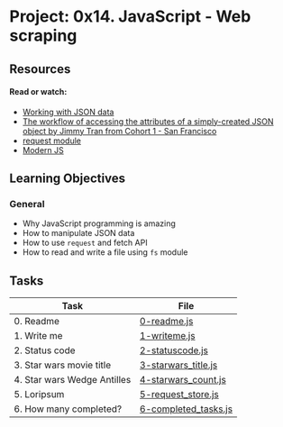 # Project: 0x14. JavaScript - Web scraping

## Resources

#### Read or watch:

* [Working with JSON data](https://intranet.alxswe.com/rltoken/ONv-sSv-FA87Mc5rMZmO6A)
* [The workflow of accessing the attributes of a simply-created JSON object by Jimmy Tran from Cohort 1 - San Francisco](https://intranet.alxswe.com/rltoken/zm0h7FqpQCZZpPZqxxwLxA)
* [request module](https://intranet.alxswe.com/rltoken/goymbxGy-cTc5ZdKBTUcTQ)
* [Modern JS](https://intranet.alxswe.com/rltoken/j2PStAUtVPdXKwrrFxpt0g)
## Learning Objectives

### General

* Why JavaScript programming is amazing
* How to manipulate JSON data
* How to use <code>request</code> and fetch API
* How to read and write a file using <code>fs</code> module
## Tasks

| Task | File |
| ---- | ---- |
| 0. Readme | [0-readme.js](./0-readme.js) |
| 1. Write me | [1-writeme.js](./1-writeme.js) |
| 2. Status code | [2-statuscode.js](./2-statuscode.js) |
| 3. Star wars movie title | [3-starwars_title.js](./3-starwars_title.js) |
| 4. Star wars Wedge Antilles | [4-starwars_count.js](./4-starwars_count.js) |
| 5. Loripsum | [5-request_store.js](./5-request_store.js) |
| 6. How many completed? | [6-completed_tasks.js](./6-completed_tasks.js) |

